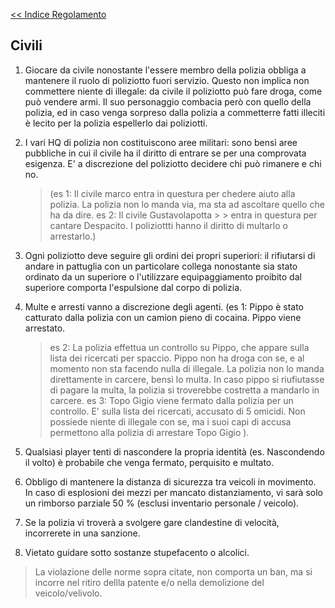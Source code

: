 [<< Indice Regolamento](regolamento.md)

## Civili

1)  Giocare da civile nonostante l'essere membro della polizia obbliga a mantenere il ruolo di poliziotto fuori servizio. Questo non implica non commettere niente di illegale: da civile il poliziotto può fare droga, 
    come può vendere armi. Il suo personaggio combacia però con quello della polizia, ed in caso venga sorpreso dalla polizia a commetterre fatti illeciti è lecito per la polizia espellerlo dai poliziotti.

2)  I vari HQ di polizia non costituiscono aree militari: sono bensì aree pubbliche in cui il civile ha il diritto di entrare se per una comprovata esigenza. E' a discrezione del poliziotto decidere chi può rimanere e chi no.
    > (es 1: Il civile marco entra in questura per chedere aiuto alla polizia. La polizia non lo manda via, ma sta ad ascoltare quello che ha da dire. es 2: Il civile Gustavolapotta > > entra in questura per cantare Despacito. I poliziottti hanno il diritto di multarlo o arrestarlo.)

3)  Ogni poliziotto deve seguire gli ordini dei propri superiori: il rifiutarsi di andare in pattuglia con un particolare collega nonostante sia stato ordinato da un superiore o
    l'utilizzare equipaggiamento proibito dal superiore comporta l'espulsione dal corpo di polizia.

4)  Multe e arresti vanno a discrezione degli agenti. (es 1: Pippo è stato catturato dalla polizia con un camion pieno di cocaina. Pippo viene arrestato.
    > es 2: La polizia effettua un controllo su Pippo, che appare sulla lista dei ricercati per spaccio. Pippo non ha droga con se, e al momento non sta facendo nulla di illegale.
	> La polizia non lo manda direttamente in carcere, bensì lo multa. In caso pippo si riufiutasse di pagare la multa, la polizia si troverebbe costretta a mandarlo in carcere.
	> es 3: Topo Gigio viene fermato dalla polizia per un controllo. E' sulla lista dei ricercati, accusato di 5 omicidi.
	> Non possiede niente di illegale con se, ma i suoi capi di accusa permettono alla polizia di arrestare Topo Gigio ).

5)  Qualsiasi player tenti di nascondere la propria identità (es. Nascondendo il volto) è probabile che venga fermato, perquisito e multato.

6)  Obbligo di mantenere la distanza di sicurezza tra veicoli in movimento. In caso di esplosioni dei mezzi per mancato distanziamento, vi sarà solo un rimborso parziale 50 % (esclusi inventario personale / veicolo).

7)  Se la polizia vi troverà a svolgere gare clandestine di velocità, incorrerete in una sanzione.

8)  Vietato guidare sotto sostanze stupefacento o alcolici.

  > La violazione delle norme sopra citate, non comporta un ban, ma si incorre nel ritiro dellla patente e/o nella demolizione del veicolo/velivolo.